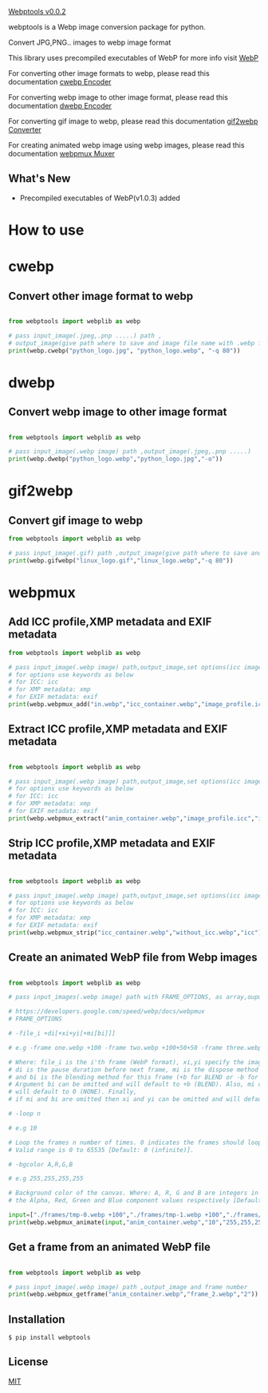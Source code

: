[Webptools v0.0.2](https://pypi.org/project/webptools/)

webptools is a Webp image conversion package for python.

Convert JPG,PNG.. images to webp image format

This library uses precompiled executables of WebP for more info visit [WebP](https://developers.google.com/speed/webp)

For converting other image formats to webp, please read this documentation  [cwebp Encoder](https://developers.google.com/speed/webp/docs/cwebp)

For converting webp image to other image format, please read this documentation  [dwebp Encoder](https://developers.google.com/speed/webp/docs/dwebp)

For converting gif image to webp, please read this documentation [gif2webp Converter](https://developers.google.com/speed/webp/docs/gif2webp)

For creating animated webp image using webp images, please read this documentation [webpmux Muxer](https://developers.google.com/speed/webp/docs/webpmux)


## What's New 
* Precompiled executables of WebP(v1.0.3) added


# How to use

# cwebp

## Convert other image format to webp

```python

from webptools import webplib as webp

# pass input_image(.jpeg,.pnp .....) path ,
# output_image(give path where to save and image file name with .webp file type extension)
print(webp.cwebp("python_logo.jpg", "python_logo.webp", "-q 80"))


```

# dwebp

## Convert webp image to other image format

```python

from webptools import webplib as webp

# pass input_image(.webp image) path ,output_image(.jpeg,.pnp .....)
print(webp.dwebp("python_logo.webp","python_logo.jpg","-o"))

```

# gif2webp

## Convert gif image to webp

```python
from webptools import webplib as webp

# pass input_image(.gif) path ,output_image(give path where to save and image file name with .webp file type extension)
print(webp.gifwebp("linux_logo.gif","linux_logo.webp","-q 80"))
```

# webpmux

## Add ICC profile,XMP metadata and EXIF metadata

```python
from webptools import webplib as webp

# pass input_image(.webp image) path,output_image,set options(icc image profile,XMP metadata or EXIF metadata) and file.
# for options use keywords as below
# for ICC: icc
# for XMP metadata: xmp
# for EXIF metadata: exif
print(webp.webpmux_add("in.webp","icc_container.webp","image_profile.icc","icc"))
```

## Extract ICC profile,XMP metadata and EXIF metadata

```python

from webptools import webplib as webp

# pass input_image(.webp image) path,output_image,set options(icc image profile,XMP metadata or EXIF metadata) and file.
# for options use keywords as below
# for ICC: icc
# for XMP metadata: xmp
# for EXIF metadata: exif
print(webp.webpmux_extract("anim_container.webp","image_profile.icc","icc"))
```

## Strip ICC profile,XMP metadata and EXIF metadata

```python

from webptools import webplib as webp

# pass input_image(.webp image) path,output_image,set options(icc image profile,XMP metadata or EXIF metadata) and file.
# for options use keywords as below
# for ICC: icc
# for XMP metadata: xmp
# for EXIF metadata: exif
print(webp.webpmux_strip("icc_container.webp","without_icc.webp","icc"))


```

## Create an animated WebP file from Webp images

```python

from webptools import webplib as webp

# pass input_images(.webp image) path with FRAME_OPTIONS, as array,ouput image will be animated .webp image

# https://developers.google.com/speed/webp/docs/webpmux
# FRAME_OPTIONS

# -file_i +di[+xi+yi[+mi[bi]]]

# e.g -frame one.webp +100 -frame two.webp +100+50+50 -frame three.webp +100+50+50+1+b

# Where: file_i is the i'th frame (WebP format), xi,yi specify the image offset for this frame,
# di is the pause duration before next frame, mi is the dispose method for this frame (0 for NONE or 1 for BACKGROUND)
# and bi is the blending method for this frame (+b for BLEND or -b for NO_BLEND).
# Argument bi can be omitted and will default to +b (BLEND). Also, mi can be omitted if bi is omitted and
# will default to 0 (NONE). Finally,
# if mi and bi are omitted then xi and yi can be omitted and will default to +0+0.

# -loop n

# e.g 10

# Loop the frames n number of times. 0 indicates the frames should loop forever.
# Valid range is 0 to 65535 [Default: 0 (infinite)].

# -bgcolor A,R,G,B

# e.g 255,255,255,255

# Background color of the canvas. Where: A, R, G and B are integers in the range 0 to 255 specifying
# the Alpha, Red, Green and Blue component values respectively [Default: 255,255,255,255].

input=["./frames/tmp-0.webp +100","./frames/tmp-1.webp +100","./frames/tmp-2.webp +100"]
print(webp.webpmux_animate(input,"anim_container.webp","10","255,255,255,255"))

```

## Get a frame from an animated WebP file

```python

from webptools import webplib as webp

# pass input_image(.webp image) path ,output_image and frame number
print(webp.webpmux_getframe("anim_container.webp","frame_2.webp","2"))


```

## Installation

```shell
$ pip install webptools
```

## License

  [MIT](LICENSE)
